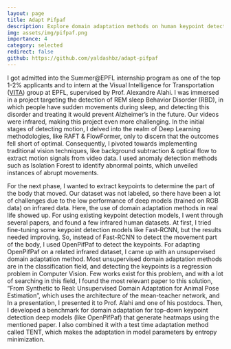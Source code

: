 ```yaml
---
layout: page
title: Adapt Pifpaf
description: Explore domain adaptation methods on human keypoint detection on various infrared datasets.
img: assets/img/pifpaf.png
importance: 4
category: selected
redirect: false
github: https://github.com/yaldashbz/adapt-pifpaf
---
```


I got admitted into the Summer@EPFL internship program as one of the top 1-2\% applicants and to intern at the Visual Intelligence for Transportation (<a href="https://www.epfl.ch/labs/vita/">VITA</a>) group at EPFL, supervised by Prof. Alexandre Alahi. I was immersed in a project targeting the detection of REM sleep Behavior Disorder (RBD),  in which people have sudden movements during sleep, and detecting this disorder and treating it would prevent Alzheimer’s in the future. Our videos were infrared, making this project even more challenging. In the initial stages of detecting motion, I delved into the realm of Deep Learning methodologies, like RAFT \& FlowFormer, only to discern that the outcomes fell short of optimal. Consequently, I pivoted towards implementing traditional vision techniques, like background subtraction \& optical flow to extract motion signals from video data. I used anomaly detection methods such as Isolation Forest to identify abnormal points, which unveiled instances of abrupt movements.


For the next phase, I wanted to extract keypoints to determine the part of the body that moved. Our dataset was not labeled, so there have been a lot of challenges due to the low performance of deep models (trained on RGB data) on infrared data. Here, the use of domain adaptation methods in real life showed up. For using existing keypoint detection models, I went through several papers, and found a few infrared human datasets. At first, I tried fine-tuning some keypoint detection models like Fast-RCNN, but the results needed improving. So, instead of Fast-RCNN to detect the movement part of the body, I used OpenPifPaf to detect the keypoints. For adapting OpenPifPaf on a related infrared dataset, I came up with an unsupervised domain adaptation method. Most unsupervised domain adaptation methods are in the classification field, and detecting the keypoints is a regression problem in Computer Vision. Few works exist for this problem, and with a lot of searching in this field, I found the most relevant paper to this solution, “From Synthetic to Real: Unsupervised Domain Adaptation for Animal Pose Estimation”, which uses the architecture of the mean-teacher network, and In a presentation, I presented it to Prof. Alahi and one of his postdocs. Then, I developed a  benchmark for domain adaptation for top-down keypoint detection deep models (like OpenPifPaf) that generate heatmaps using the mentioned paper. I also combined it with a test time adaptation method called TENT, which makes the adaptation in model parameters by entropy minimization. 
